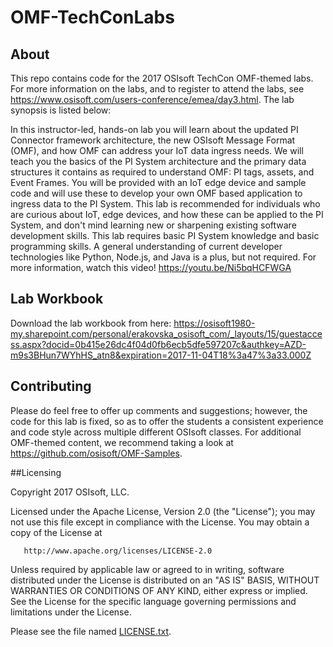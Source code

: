 # OMF-TechConLabs

## About

This repo contains code for the 2017 OSIsoft TechCon OMF-themed labs.  For more information on the labs, and to register to attend the labs, see https://www.osisoft.com/users-conference/emea/day3.html.  The lab synopsis is listed below:

In this instructor-led, hands-on lab you will learn about the updated PI Connector framework architecture, the new OSIsoft Message Format (OMF), and how OMF can address your IoT data ingress needs. We will teach you the basics of the PI System architecture and the primary data structures it contains as required to understand OMF: PI tags, assets, and Event Frames. You will be provided with an IoT edge device and sample code and will use these to develop your own OMF based application to ingress data to the PI System. This lab is recommended for individuals who are curious about IoT, edge devices, and how these can be applied to the PI System, and don't mind learning new or sharpening existing software development skills. This lab requires basic PI System knowledge and basic programming skills. A general understanding of current developer technologies like Python, Node.js, and Java is a plus, but not required. For more information, watch this video! https://youtu.be/Ni5bqHCFWGA

## Lab Workbook

Download the lab workbook from here: 
https://osisoft1980-my.sharepoint.com/personal/erakovska_osisoft_com/_layouts/15/guestaccess.aspx?docid=0b415e26dc4f04d0fb6ecb5dfe597207c&authkey=AZD-m9s3BHun7WYhHS_atn8&expiration=2017-11-04T18%3a47%3a33.000Z

## Contributing

Please do feel free to offer up comments and suggestions; however, the code for this lab is fixed, so as to offer the students a consistent experience and code style across multiple different OSIsoft classes.  For additional OMF-themed content, we recommend taking a look at https://github.com/osisoft/OMF-Samples.

##Licensing

Copyright 2017 OSIsoft, LLC.

   Licensed under the Apache License, Version 2.0 (the "License");
   you may not use this file except in compliance with the License.
   You may obtain a copy of the License at

       http://www.apache.org/licenses/LICENSE-2.0

   Unless required by applicable law or agreed to in writing, software
   distributed under the License is distributed on an "AS IS" BASIS,
   WITHOUT WARRANTIES OR CONDITIONS OF ANY KIND, either express or implied.
   See the License for the specific language governing permissions and
   limitations under the License.
   
Please see the file named [LICENSE.txt](LICENSE.txt).